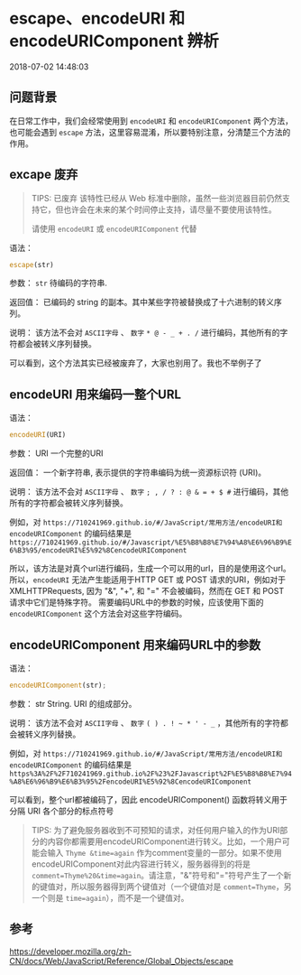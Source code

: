 # escape、encodeURI 和 encodeURIComponent 辨析
2018-07-02 14:48:03

## 问题背景
在日常工作中，我们会经常使用到 `encodeURI` 和 `encodeURIComponent` 两个方法，也可能会遇到 `escape` 方法，这里容易混淆，所以要特别注意，分清楚三个方法的作用。

## excape 废弃
> TIPS: 已废弃
该特性已经从 Web 标准中删除，虽然一些浏览器目前仍然支持它，但也许会在未来的某个时间停止支持，请尽量不要使用该特性。
>
> 请使用 `encodeURI` 或 `encodeURIComponent` 代替

语法：
```JavaScript
escape(str)
```
参数：
`str` 
待编码的字符串.

返回值：
已编码的 string 的副本。其中某些字符被替换成了十六进制的转义序列。

说明：
该方法不会对 `ASCII字母` 、 `数字`  `* @ - _ + . /` 进行编码，其他所有的字符都会被转义序列替换。

可以看到，这个方法其实已经被废弃了，大家也别用了。我也不举例子了

## encodeURI 用来编码一整个URL
语法：
```JavaScript
encodeURI(URI)
```
参数：
URI
一个完整的URI

返回值：
一个新字符串, 表示提供的字符串编码为统一资源标识符 (URI)。

说明：
该方法不会对 `ASCII字母` 、 `数字`  `; , / ? : @ & = + $ #` 进行编码，其他所有的字符都会被转义序列替换。

例如，对
`https://710241969.github.io/#/JavaScript/常用方法/encodeURI和encodeURIComponent`
的编码结果是
`https://710241969.github.io/#/Javascript/%E5%B8%B8%E7%94%A8%E6%96%B9%E6%B3%95/encodeURI%E5%92%8CencodeURIComponent
`

所以，该方法是对真个url进行编码，生成一个可以用的url，目的是使用这个url。
所以，`encodeURI` 无法产生能适用于HTTP GET 或 POST 请求的URI，例如对于 XMLHTTPRequests, 因为 "&", "+", 和 "=" 不会被编码，然而在 GET 和 POST 请求中它们是特殊字符。
需要编码URL中的参数的时候，应该使用下面的 `encodeURIComponent` 这个方法会对这些字符编码。

## encodeURIComponent 用来编码URL中的参数
语法：
```JavaScript
encodeURIComponent(str);
```

参数：
str String. URI 的组成部分。

说明：
该方法不会对 `ASCII字母` 、 `数字`  `( ) . ! ~ * ' - _` ，其他所有的字符都会被转义序列替换。

例如，对
`https://710241969.github.io/#/JavaScript/常用方法/encodeURI和encodeURIComponent`
的编码结果是
`https%3A%2F%2F710241969.github.io%2F%23%2FJavascript%2F%E5%B8%B8%E7%94%A8%E6%96%B9%E6%B3%95%2FencodeURI%E5%92%8CencodeURIComponent`

可以看到，整个url都被编码了，因此 encodeURIComponent() 函数将转义用于分隔 URI 各个部分的标点符号


> TIPS: 为了避免服务器收到不可预知的请求，对任何用户输入的作为URI部分的内容你都需要用encodeURIComponent进行转义。比如，一个用户可能会输入 `Thyme &time=again` 作为comment变量的一部分。如果不使用encodeURIComponent对此内容进行转义，服务器得到的将是 `comment=Thyme%20&time=again`。请注意，"&"符号和"="符号产生了一个新的键值对，所以服务器得到两个键值对（一个键值对是 `comment=Thyme`，另一个则是 `time=again`），而不是一个键值对。

## 参考
https://developer.mozilla.org/zh-CN/docs/Web/JavaScript/Reference/Global_Objects/escape